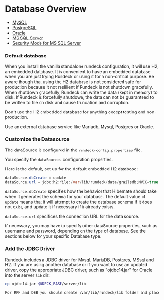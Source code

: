 # Database Overview

- [MySQL](/administration/configuration/database/mysql.md)
- [PostgreSQL](/administration/configuration/database/postgres.md)
- [Oracle](/administration/configuration/database/oracle.md)
- [MS SQL Server](/administration/configuration/database/mssql.md)
- [Security Mode for MS SQL Server](/administration/configuration/database/secure_mssql.md)

### Default database

When you install the vanilla standalone rundeck configuration, it will use H2, an embedded database.
It is convenient to have an embedded database when you are just trying Rundeck or using it for a non-critical purpose. Be aware though that using the H2 database is not considered safe for production because it not reslilient if Rundeck is not shutdown gracefully. When shutdown gracefully, Rundeck can write the data (kept in memory) to disk. If Rundeck is forcefully shutdown, the data can not be guaranteed to be written to file on disk and cause truncation and corruption.

Don't use the H2 embedded database for anything except testing and non-production.

Use an external database service like Mariadb, Mysql, Postgres or Oracle.

### Customize the Datasource

The dataSource is configured in the `rundeck-config.properties` file.

You specify the `dataSource.` configuration properties.

Here is the default, set up for the default embedded H2 database:

```java
dataSource.dbCreate = update
dataSource.url = jdbc:h2:file:/var/lib/rundeck/data/grailsdb;MVCC=true
```

`dataSource.dbCreate` specifies how the behavior that Hibernate should take when it
generates the schema for your database. The default value of `update` means that
it will attempt to create the database schema if it does not exist, and update it
if necessary if it already exists.

`dataSource.url` specifices the connection URL for the data source.

If necessary, you may have to specify other dataSource properties, such as username
and password, depending on the type of database. See the sections below
for your specific Database type.

### Add the JDBC Driver

Rundeck includes a JDBC driver for Mysql, MariaDB, Postgres, MSsql and H2. If you are using another database or if you want to use an updated driver, copy the appropriate JDBC driver, such as "ojdbc14.jar" for Oracle into the server `lib` dir:

```bash
cp ojdbc14.jar $RDECK_BASE/server/lib

For RPM and DEB you should create /var/lib/rundeck/lib folder and place the driver there.
```
